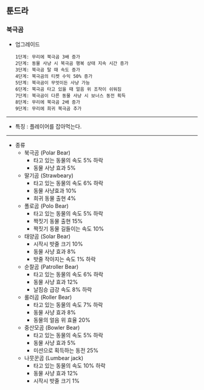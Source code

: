 ## 툰드라
### 북극곰

+ 업그레이드

      1단계: 무리에 북극곰 3배 증가
      2단계: 동물 사냥 시 북극곰 행복 상태 지속 시간 증가
      3단계: 북극곰 탈 때 속도 증가
      4단계: 북극곰의 티켓 수익 50% 증가
      5단계: 북극곰이 무엇이든 사냥 가능
      6단계: 북극곰 타고 있을 때 얼음 위 조작이 쉬워짐
      7단계: 북극곰이 다른 동물 사냥 시 보너스 동전 획득
      8단계: 무리에 북극곰 2배 증가
      9단계: 무리에 희귀 북극곰 추가
	    
***
+ 특징 : 플레이어를 잡아먹는다.
***
* 종류
    * 북극곰 (Polar Bear)
      + 타고 있는 동물의 속도 5% 하락
      + 동물 사냥 효과 5%
    * 딸기곰 (Strawbeary)
      + 타고 있는 동물의 속도 6% 하락
      + 동물 사냥효과 10%
      + 희귀 동물 출현 4%
    * 폴로곰 (Polo Bear)
      + 타고 있는 동물의 속도 5% 하락
      + 짝짓기 동물 출현 15%
      + 짝짓기 동물 길들이는 속도 10%
    * 태양곰 (Solar Bear)
      + 시작시 밧줄 크기 10%
      + 동물 사냥 효과 8%
      + 밧줄 작아지는 속도 1% 하락
    * 순찰곰 (Patroller Bear)
      + 타고 있는 동물의 속도 6% 하락
      + 동물 사냥 효과 12%
      + 날짐승 급강 속도 8% 하락
    * 롤러곰 (Roller Bear)
      + 타고 있는 동물의 속도 7% 하락
      + 동물 사냥 효과 8% 
      + 동물의 얼음 위 효율 20%
    * 중산모곰 (Bowler Bear)
      + 타고 있는 동물의 속도 5% 하락
      + 동물 사냥 효과 5%
      + 미션으로 획득하는 동전 25%
    * 나뭇꾼곰 (Lumbear jack)
      + 타고 있는 동물의 속도 10% 하락
      + 동물 사냥 효과 12%
      + 시작시 밧줄 크기 1%

